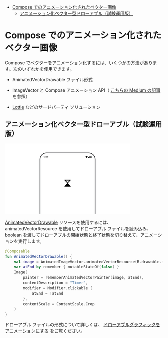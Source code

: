- [Compose でのアニメーション化されたベクター画像](#compose-でのアニメーション化されたベクター画像)
  - [アニメーション化ベクター型ドローアブル（試験運用版）](#アニメーション化ベクター型ドローアブル試験運用版)


# Compose でのアニメーション化されたベクター画像

Compose でベクターをアニメーション化するには、いくつかの方法があります。次のいずれかを使用できます。

- AnimatedVectorDrawable ファイル形式

- ImageVector と Compose アニメーション API（ [こちらの Medium の記事](https://medium.com/androiddevelopers/making-jellyfish-move-in-compose-animating-imagevectors-and-applying-agsl-rendereffects-3666596a8888) を参照）

- [Lottie](https://airbnb.design/lottie/) などのサードパーティ ソリューション


## アニメーション化ベクター型ドローアブル（試験運用版）

<img src="./画像/アニメーション化されたベクター型ドローアブル.gif" width="400">

[AnimatedVectorDrawable](https://developer.android.com/reference/android/graphics/drawable/AnimatedVectorDrawable?hl=ja&_gl=1*m60an1*_up*MQ..*_ga*OTQxMjc1NjExLjE3MjcwMTEwOTk.*_ga_6HH9YJMN9M*MTcyNzE1MTM1OS4yLjAuMTcyNzE1MTM1OS4wLjAuMjI4MzEzOTA.) リソースを使用するには、animatedVectorResource を使用してドローアブル ファイルを読み込み、boolean を渡してドローアブルの開始状態と終了状態を切り替えて、アニメーションを実行します。

```kotlin
@Composable
fun AnimatedVectorDrawable() {
    val image = AnimatedImageVector.animatedVectorResource(R.drawable.ic_hourglass_animated)
    var atEnd by remember { mutableStateOf(false) }
    Image(
        painter = rememberAnimatedVectorPainter(image, atEnd),
        contentDescription = "Timer",
        modifier = Modifier.clickable {
            atEnd = !atEnd
        },
        contentScale = ContentScale.Crop
    )
}
```

ドローアブル ファイルの形式について詳しくは、 [ドローアブルグラフィックをアニメーションにする](https://developer.android.com/guide/topics/graphics/drawable-animation?hl=ja&_gl=1*m60an1*_up*MQ..*_ga*OTQxMjc1NjExLjE3MjcwMTEwOTk.*_ga_6HH9YJMN9M*MTcyNzE1MTM1OS4yLjAuMTcyNzE1MTM1OS4wLjAuMjI4MzEzOTA.) をご覧ください。
